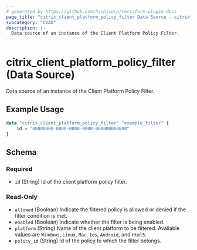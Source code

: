 ```yaml
---
# generated by https://github.com/hashicorp/terraform-plugin-docs
page_title: "citrix_client_platform_policy_filter Data Source - citrix"
subcategory: "CVAD"
description: |-
  Data source of an instance of the Client Platform Policy Filter.
---
```


# citrix_client_platform_policy_filter (Data Source)

Data source of an instance of the Client Platform Policy Filter.

## Example Usage

```terraform
data "citrix_client_platform_policy_filter" "example_filter" {
    id = "00000000-0000-0000-0000-000000000000"
}
```

<!-- schema generated by tfplugindocs -->
## Schema

### Required

- `id` (String) Id of the client platform policy filter.

### Read-Only

- `allowed` (Boolean) Indicate the filtered policy is allowed or denied if the filter condition is met.
- `enabled` (Boolean) Indicate whether the filter is being enabled.
- `platform` (String) Name of the client platform to be filtered. Available values are `Windows`, `Linux`, `Mac`, `Ios`, `Android`, and `Html5`.
- `policy_id` (String) Id of the policy to which the filter belongs.